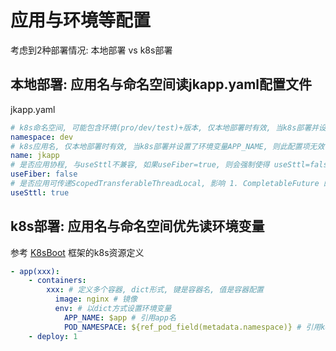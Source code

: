 # 应用与环境等配置
考虑到2种部署情况: 本地部署 vs k8s部署

## 本地部署: 应用名与命名空间读jkapp.yaml配置文件
jkapp.yaml
```yaml
# k8s命名空间, 可能包含环境(pro/dev/test)+版本, 仅本地部署时有效, 当k8s部署并设置了环境变量POD_NAMESPACE, 则此配置项无效
namespace: dev
# k8s应用名, 仅本地部署时有效, 当k8s部署并设置了环境变量APP_NAME, 则此配置项无效
name: jkapp
# 是否应用协程, 与useSttl不兼容, 如果useFiber=true, 则会强制使得 useSttl=false
useFiber: false
# 是否应用可传递ScopedTransferableThreadLocal, 影响 1. CompletableFuture 的线程池 2. 公共线程池 3. IRequestScope#sttlWrap()
useSttl: true
```

## k8s部署: 应用名与命名空间优先读环境变量
参考 [K8sBoot](https://github.com/shigebeyond/K8sBoot) 框架的k8s资源定义
```yaml
- app(xxx):
    - containers:
        xxx: # 定义多个容器, dict形式, 键是容器名, 值是容器配置
          image: nginx # 镜像
          env: # 以dict方式设置环境变量
            APP_NAME: $app # 引用app名
            POD_NAMESPACE: ${ref_pod_field(metadata.namespace)} # 引用k8s命名空间
    - deploy: 1
```